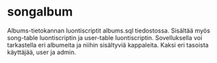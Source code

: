 # songalbum

Albums-tietokannan luontiscriptit albums.sql tiedostossa. Sisältää myös song-table luontiscriptin ja user-table luontiscriptin. Sovelluksella voi tarkastella eri albumeita ja niihin sisältyviä kappaleita. Kaksi eri tasoista käyttäjää, user ja admin.
